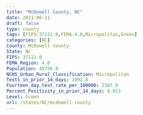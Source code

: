 ```yaml
---
title: "McDowell County, NC"
date: 2021-06-11
draft: false
type: county
tags: [FIPS:37111.0,FEMA:4.0,Micropolitan,Green]
categories: [NC]
County: McDowell County
State: NC
FIPS: 37111.0
FEMA_Region: 4.0
Population: 45756.0
NCHS_Urban_Rural_Classification: Micropolitan
Tests_in_prior_14_days: 1092.0
Fourteen_day_test_rate_per_100000: 2387.0
Percent_Positivity_in_prior_14_days: 0.013
Level: Green
url: /states/NC/mcdowell-county
---
```



